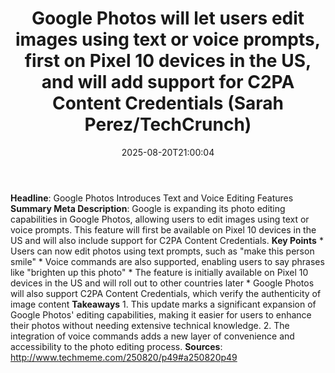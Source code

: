 ﻿---
title: "Google Photos will let users edit images using text or voice prompts, first on Pixel 10 devices in the US, and will add support for C2PA Content Credentials (Sarah Perez/TechCrunch)"
date: "2025-08-20T21:00:04"
category: "Markets"
summary: ""
slug: "google photos will let users edit images using text or voice"
source_urls:
  - "http://www.techmeme.com/250820/p49#a250820p49"
seo:
  title: "Google Photos will let users edit images using text or voice prompts, first on Pixel 10 devices in the US, and will add support for C2PA Content Credentials (Sarah Perez/TechCrunch) | Hash n Hedge"
  description: ""
  keywords: ["news", "markets", "brief"]
---
**Headline**: Google Photos Introduces Text and Voice Editing Features  **Summary Meta Description**: Google is expanding its photo editing capabilities in Google Photos, allowing users to edit images using text or voice prompts. This feature will first be available on Pixel 10 devices in the US and will also include support for C2PA Content Credentials.  **Key Points**  * Users can now edit photos using text prompts, such as "make this person smile" * Voice commands are also supported, enabling users to say phrases like "brighten up this photo" * The feature is initially available on Pixel 10 devices in the US and will roll out to other countries later * Google Photos will also support C2PA Content Credentials, which verify the authenticity of image content  **Takeaways**  1. This update marks a significant expansion of Google Photos' editing capabilities, making it easier for users to enhance their photos without needing extensive technical knowledge. 2. The integration of voice commands adds a new layer of convenience and accessibility to the photo editing process.  **Sources**: http://www.techmeme.com/250820/p49#a250820p49 
